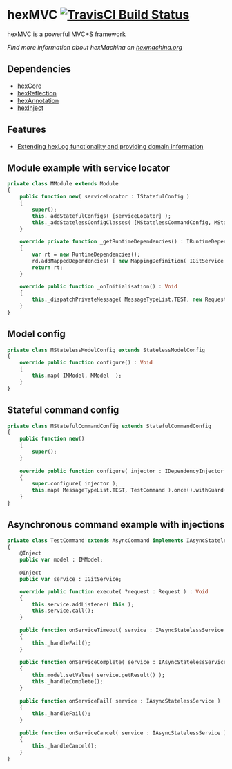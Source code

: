 # hexMVC [![TravisCI Build Status](https://travis-ci.org/DoclerLabs/hexMVC.svg?branch=master)](https://travis-ci.org/DoclerLabs/hexMVC)

hexMVC is a powerful MVC+S framework

*Find more information about hexMachina on [hexmachina.org](http://hexmachina.org/)*

## Dependencies

* [hexCore](https://github.com/DoclerLabs/hexCore)
* [hexReflection](https://github.com/DoclerLabs/hexReflection)
* [hexAnnotation](https://github.com/DoclerLabs/hexAnnotation)
* [hexInject](https://github.com/DoclerLabs/hexInject)
	
	
## Features
- [Extending hexLog functionality and providing domain information](src/hex/log/README.md)

	
## Module example with service locator
```haxe
private class MModule extends Module
{
	public function new( serviceLocator : IStatefulConfig )
	{
		super();
		this._addStatefulConfigs( [serviceLocator] );
		this._addStatelessConfigClasses( [MStatelessCommandConfig, MStatelessModelConfig] );
	}
	
	override private function _getRuntimeDependencies() : IRuntimeDependencies
	{
		var rt = new RuntimeDependencies();
		rd.addMappedDependencies( [ new MappingDefinition( IGitService ) ]); 
		return rt;
	}
	
	override public function _onInitialisation() : Void 
	{
		this._dispatchPrivateMessage( MessageTypeList.TEST, new Request( [new ExecutionPayload( something, ISomething )] ) );
	}
}
```
	
## Model config
```haxe
private class MStatelessModelConfig extends StatelessModelConfig
{
	override public function configure() : Void 
	{
		this.map( IMModel, MModel  );
	}
}
```


## Stateful command config
```haxe
private class MStatefulCommandConfig extends StatefulCommandConfig
{
	public function new()
	{
		super();
	}
	
	override public function configure( injector : IDependencyInjector ) : Void
	{
		super.configure( injector );
		this.map( MessageTypeList.TEST, TestCommand ).once().withGuard( MyGuardClass ).withCompleteHandler( function( e : AsyncCommandEvent ){ trace( e ); } );
	}
}
```


## Asynchronous command example with injections
```haxe
private class TestCommand extends AsyncCommand implements IAsyncStatelessServiceListener
{
	@Inject
    public var model : IMModel;
	
	@Inject
    public var service : IGitService;

    override public function execute( ?request : Request ) : Void
    {
		this.service.addListener( this );
		this.service.call();
    }
	
	public function onServiceTimeout( service : IAsyncStatelessService ) : Void 
	{
		this._handleFail();
	}
	
	public function onServiceComplete( service : IAsyncStatelessService ) : Void  
	{
		this.model.setValue( service.getResult() );
		this._handleComplete();
	}
	
	public function onServiceFail( service : IAsyncStatelessService ) : Void 
	{
		this._handleFail();
	}
	
	public function onServiceCancel( service : IAsyncStatelessService ) : Void  
	{
		this._handleCancel();
	}
}
```
